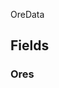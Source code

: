<p class="title">OreData</p>

## Fields

### Ores

<div><Declaration modifier="public List&amp;lt;&lt;a href=&quot;#/api/IndustrialValley.Factory/PlotData.Ore&quot; title=&quot;PlotData.Ore&quot; class=&quot;inherit-link&quot;&gt;Ore&lt;/a&gt;&amp;gt;" content=" <span>&lt;span class=&quot;field&quot;&gt;Ores&lt;/span&gt;</span>"></Declaration></div>
